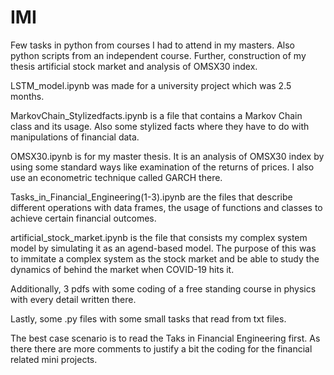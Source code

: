 # IMI
Few tasks in python from courses I had to attend in my masters. Also python scripts from an independent course. Further, construction of my thesis artificial stock market and analysis of OMSX30 index.

LSTM_model.ipynb was made for a university project which was 2.5 months. 

MarkovChain_Stylizedfacts.ipynb is a file that contains a Markov Chain class and its usage. Also some stylized facts where they have to do with manipulations of financial data.

OMSX30.ipynb is for my master thesis. It is an analysis of OMSX30 index by using some standard ways like examination of the returns of prices. I also use an econometric technique called GARCH there. 

Tasks_in_Financial_Engineering(1-3).ipynb are the files that describe different operations with data frames, the usage of functions and classes to achieve certain financial outcomes.

artificial_stock_market.ipynb is the file that consists my complex system model by simulating it as an agend-based model. The purpose of this was to immitate a complex system as the stock market and be able to study the dynamics of behind the market when COVID-19 hits it.

Additionally, 3 pdfs with some coding of a free standing course in physics with every detail written there.

Lastly, some .py files with some small tasks that read from txt files. 

The best case scenario is to read the Taks in Financial Engineering first. As there there are more comments to justify a bit the coding for the financial related mini projects.
